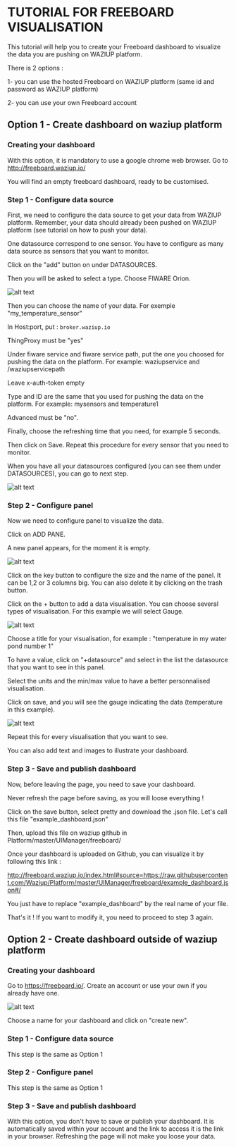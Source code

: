 # TUTORIAL FOR FREEBOARD VISUALISATION

This tutorial will help you to create your Freeboard dashboard to visualize the data you are pushing on WAZIUP platform.

There is 2 options :

1- you can use the hosted Freeboard on WAZIUP platform (same id and password as WAZIUP platform)

2- you can use your own Freeboard account

## Option 1 -  Create dashboard on waziup platform
### Creating your dashboard
With this option, it is mandatory to use a google chrome web browser. 
Go to http://freeboard.waziup.io/

You will find an empty freeboard dashboard, ready to be customised.  
### Step 1 - Configure data source
First, we need to configure the data source to get your data from WAZIUP platform.
Remember, your data should already been pushed on WAZIUP platform (see tutorial on how to push your data).

One datasource correspond to one sensor.
You have to configure as many data source as sensors that you want to monitor.

Click on the "add" button on under DATASOURCES.

Then you will be asked to select a type. Choose FIWARE Orion.

![alt text](https://github.com/Waziup/waziup.io/blob/master/content/documentation/tutorials/freeboard/datasource.JPG?raw=true)


Then you can choose the name of your data. For exemple "my_temperature_sensor"

In Host:port, put : `broker.waziup.io`

ThingProxy must be "yes"

Under fiware service and fiware service path, put the one you choosed for pushing the data on the platform.
For example: waziupservice and /waziupservicepath

Leave x-auth-token empty

Type and ID are the same that you used for pushing the data on the platform.
For example: mysensors and temperature1

Advanced must be "no".

Finally, choose the refreshing time that you need, for example 5 seconds.

Then click on Save. Repeat this procedure for every sensor that you need to monitor.

When you have all your datasources configured (you can see them under DATASOURCES), you can go to next step.

![alt text](https://github.com/Waziup/waziup.io/blob/master/content/documentation/tutorials/freeboard/data_added.JPG?raw=true)

### Step 2 - Configure panel

Now we need to configure panel to visualize the data.

Click on ADD PANE.

A new panel appears, for the moment it is empty.

![alt text](https://github.com/Waziup/waziup.io/blob/master/content/documentation/tutorials/freeboard/add_pane.jpg?raw=true)

Click on the key button to configure the size and the name of the panel.
It can be 1,2 or 3 columns big.
You can also delete it by clicking on the trash button.

Click on the + button to add a data visualisation.
You can choose several types of visualisation. For this example we will select Gauge.

![alt text](https://github.com/Waziup/waziup.io/blob/master/content/documentation/tutorials/freeboard/temperature%20gauge.JPG?raw=true)

Choose a title for your visualisation, for example : "temperature in my water pond number 1"

To have a value, click on "+datasource" and select in the list the datasource that you want to see in this panel.

Select the units and the min/max value to have a better personnalised visualisation.

Click on save, and you will see the gauge indicating the data (temperature in this example).

![alt text](https://github.com/Waziup/waziup.io/blob/master/content/documentation/tutorials/freeboard/temperature_panel.JPG?raw=true)

Repeat this for every visualisation that you want to see.

You can also add text and images to illustrate your dashboard.


### Step 3 - Save and publish dashboard

Now, before leaving the page, you need to save your dashboard.

Never refresh the page before saving, as you will loose everything !

Click on the save button, select pretty and download the .json file.
Let's call this file "example_dashboard.json"

Then, upload this file on waziup github in Platform/master/UIManager/freeboard/

Once your dashboard is uploaded on Github, you can visualize it by following this link :

http://freeboard.waziup.io/index.html#source=https://raw.githubusercontent.com/Waziup/Platform/master/UIManager/freeboard/example_dashboard.json#/

You just have to replace "example_dashboard" by the real name of your file.

That's it ! If you want to modify it, you need to proceed to step 3 again.

## Option 2 - Create dashboard outside of waziup platform
### Creating your dashboard
Go to https://freeboard.io/. Create an account or use your own if you already have one.

![alt text](https://github.com/Waziup/waziup.io/blob/master/content/documentation/tutorials/freeboard/new_dashboard.JPG?raw=true)

Choose a name for your dashboard and click on "create new".

### Step 1 - Configure data source
This step is the same as Option 1
### Step 2 - Configure panel
This step is the same as Option 1
### Step 3 - Save and publish dashboard
With this option, you don't have to save or publish your dashboard.
It is automatically saved within your account and the link to access it is the link in your browser.
Refreshing the page will not make you loose your data.

